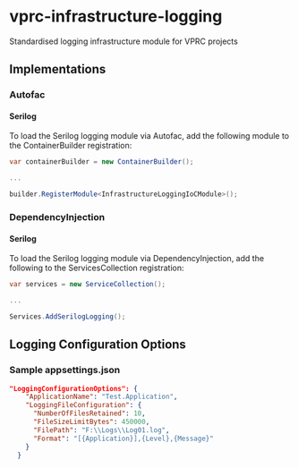 # vprc-infrastructure-logging

Standardised logging infrastructure module for VPRC projects

## Implementations

### Autofac

#### Serilog
To load the Serilog logging module via Autofac, add the following module to the ContainerBuilder registration:
```C#
var containerBuilder = new ContainerBuilder();

...

builder.RegisterModule<InfrastructureLoggingIoCModule>();
```

### DependencyInjection

#### Serilog
To load the Serilog logging module via DependencyInjection, add the following to the ServicesCollection registration:
```C#
var services = new ServiceCollection();

...

Services.AddSerilogLogging();
```

## Logging Configuration Options
### Sample appsettings.json
```json
"LoggingConfigurationOptions": {
    "ApplicationName": "Test.Application",
    "LoggingFileConfiguration": {
      "NumberOfFilesRetained": 10,
	  "FileSizeLimitBytes": 450000,
	  "FilePath": "F:\\Logs\\Log01.log",
	  "Format": "[{Application}],{Level},{Message}"
    }
  }

```